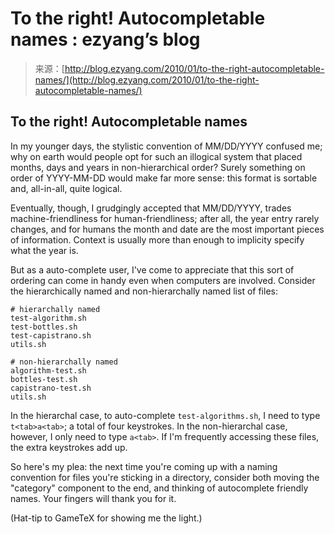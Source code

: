 <!--yml
category: 未分类
date: 2024-07-01 18:18:29
-->

# To the right! Autocompletable names : ezyang’s blog

> 来源：[http://blog.ezyang.com/2010/01/to-the-right-autocompletable-names/](http://blog.ezyang.com/2010/01/to-the-right-autocompletable-names/)

## To the right! Autocompletable names

In my younger days, the stylistic convention of MM/DD/YYYY confused me; why on earth would people opt for such an illogical system that placed months, days and years in non-hierarchical order? Surely something on order of YYYY-MM-DD would make far more sense: this format is sortable and, all-in-all, quite logical.

Eventually, though, I grudgingly accepted that MM/DD/YYYY, trades machine-friendliness for human-friendliness; after all, the year entry rarely changes, and for humans the month and date are the most important pieces of information. Context is usually more than enough to implicity specify what the year is.

But as a auto-complete user, I've come to appreciate that this sort of ordering can come in handy even when computers are involved. Consider the hierarchically named and non-hierarchally named list of files:

```
# hierarchally named
test-algorithm.sh
test-bottles.sh
test-capistrano.sh
utils.sh

# non-hierarchally named
algorithm-test.sh
bottles-test.sh
capistrano-test.sh
utils.sh

```

In the hierarchal case, to auto-complete `test-algorithms.sh`, I need to type `t<tab>a<tab>`; a total of four keystrokes. In the non-hierarchal case, however, I only need to type `a<tab>`. If I'm frequently accessing these files, the extra keystrokes add up.

So here's my plea: the next time you're coming up with a naming convention for files you're sticking in a directory, consider both moving the "category" component to the end, and thinking of autocomplete friendly names. Your fingers will thank you for it.

(Hat-tip to GameTeX for showing me the light.)